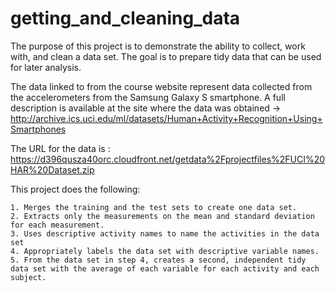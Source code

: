 # getting_and_cleaning_data
The purpose of this project is to demonstrate the ability to collect, work with, and clean a data set. The goal is to prepare tidy data that can be used for later analysis.

The data linked to from the course website represent data collected from the accelerometers from the Samsung Galaxy S smartphone. A full description is available at the site where the data was obtained  -> http://archive.ics.uci.edu/ml/datasets/Human+Activity+Recognition+Using+Smartphones


The URL for the data is : https://d396qusza40orc.cloudfront.net/getdata%2Fprojectfiles%2FUCI%20HAR%20Dataset.zip

This project does the following:
	
	1. Merges the training and the test sets to create one data set.
	2. Extracts only the measurements on the mean and standard deviation for each measurement.
	3. Uses descriptive activity names to name the activities in the data set
	4. Appropriately labels the data set with descriptive variable names.
	5. From the data set in step 4, creates a second, independent tidy data set with the average of each variable for each activity and each subject.

